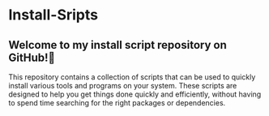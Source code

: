# Install-Sripts
Welcome to my install script repository on GitHub!👋
---

This repository contains a collection of scripts that can be used to quickly install various tools and programs on your system.
These scripts are designed to help you get things done quickly and efficiently, without having to spend time searching for the right packages or dependencies.
